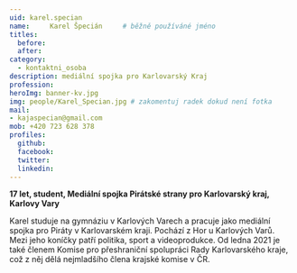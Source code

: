 ```yaml
---
uid: karel.specian
name:     Karel Špecián  	# běžně používáné jméno
titles:
  before:
  after:
category:
  - kontaktni_osoba
description: mediální spojka pro Karlovarský Kraj
profession: 
heroImg: banner-kv.jpg
img: people/Karel_Specian.jpg # zakomentuj radek dokud není fotka
mail:
- kajaspecian@gmail.com
mob: +420 723 628 378
profiles:
  github:
  facebook: 
  twitter: 
  linkedin:
---
```

**17 let, student, Mediální spojka Pirátské strany pro Karlovarský kraj, Karlovy Vary**

Karel studuje na gymnáziu v Karlových Varech a pracuje jako mediální spojka pro Piráty v Karlovarském kraji.
Pochází z Hor u Karlových Varů. 
Mezi jeho koníčky patří politika, sport a videoprodukce.
Od ledna 2021 je také členem Komise pro přeshraniční spolupráci Rady Karlovarského kraje, což z něj dělá nejmladšího člena krajské komise v ČR.
